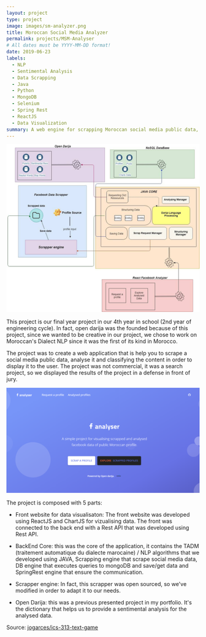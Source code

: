 ```yaml
---
layout: project
type: project
image: images/sm-analyzer.png
title: Moroccan Social Media Analyzer
permalink: projects/MSM-Analyser
# All dates must be YYYY-MM-DD format!
date: 2019-06-23
labels:
  - NLP
  - Sentimental Analysis
  - Data Scrapping
  - Java
  - Python
  - MongoDB
  - Selenium
  - Spring Rest
  - ReactJS
  - Data Visualization
summary: A web engine for scrapping Moroccan social media public data, analyzing, classifying and displaying results.
---
```


<img class="ui image" src="../images/pfa_architecture.jpg">

This project is our final year project in our 4th year in school (2nd year of engineering cycle). In fact, open darija was the founded because of this project, since we wanted to be creative in our project, we chose to work on Moroccan's Dialect NLP since it was the first of its kind in Morocco.

The project was to create a web application that is help you to scrape a social media public data, analyse it and classifying the content in order to display it to the user. The project was not commercial, it was a search project, so we displayed the results of the project in a defense in front of jury.

<img class="ui image" src="../images/f-analyzer.png">

The project is composed with 5 parts:

* Front website for data visualisaton: The front website was developed using ReactJS and ChartJS for vizualising data. The front was connected to the back end with a Rest API that was developed using Rest API. 

* BackEnd Core: this was the core of the application, it contains the TADM (traitement automatique du dialecte marocaine) / NLP algorithms that we developed using JAVA, Scrapping engine that scrape social media data, DB engine that executes queries to mongoDB and save/get data and SpringRest engine that ensure the communication.

* Scrapper engine: In fact, this scrapper was open sourced, so we've modified in order to adapt it to our needs. 

* Open Darija: this was a previous presented project in my portfolio. It's the dictionary that helps us to provide a sentimental analysis for the analysed data.




Source: <a href="https://github.com/jogarces/ics-313-text-game"><i class="large github icon "></i>jogarces/ics-313-text-game</a>

